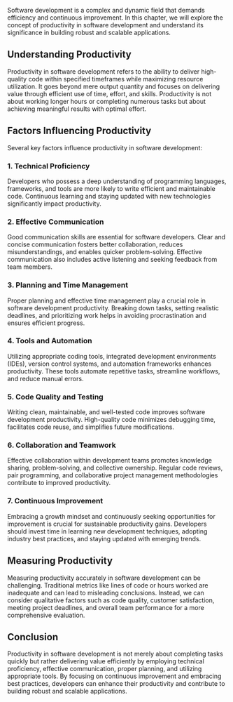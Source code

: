 
Software development is a complex and dynamic field that demands efficiency and continuous improvement. In this chapter, we will explore the concept of productivity in software development and understand its significance in building robust and scalable applications.

Understanding Productivity
--------------------------

Productivity in software development refers to the ability to deliver high-quality code within specified timeframes while maximizing resource utilization. It goes beyond mere output quantity and focuses on delivering value through efficient use of time, effort, and skills. Productivity is not about working longer hours or completing numerous tasks but about achieving meaningful results with optimal effort.

Factors Influencing Productivity
--------------------------------

Several key factors influence productivity in software development:

### 1. Technical Proficiency

Developers who possess a deep understanding of programming languages, frameworks, and tools are more likely to write efficient and maintainable code. Continuous learning and staying updated with new technologies significantly impact productivity.

### 2. Effective Communication

Good communication skills are essential for software developers. Clear and concise communication fosters better collaboration, reduces misunderstandings, and enables quicker problem-solving. Effective communication also includes active listening and seeking feedback from team members.

### 3. Planning and Time Management

Proper planning and effective time management play a crucial role in software development productivity. Breaking down tasks, setting realistic deadlines, and prioritizing work helps in avoiding procrastination and ensures efficient progress.

### 4. Tools and Automation

Utilizing appropriate coding tools, integrated development environments (IDEs), version control systems, and automation frameworks enhances productivity. These tools automate repetitive tasks, streamline workflows, and reduce manual errors.

### 5. Code Quality and Testing

Writing clean, maintainable, and well-tested code improves software development productivity. High-quality code minimizes debugging time, facilitates code reuse, and simplifies future modifications.

### 6. Collaboration and Teamwork

Effective collaboration within development teams promotes knowledge sharing, problem-solving, and collective ownership. Regular code reviews, pair programming, and collaborative project management methodologies contribute to improved productivity.

### 7. Continuous Improvement

Embracing a growth mindset and continuously seeking opportunities for improvement is crucial for sustainable productivity gains. Developers should invest time in learning new development techniques, adopting industry best practices, and staying updated with emerging trends.

Measuring Productivity
----------------------

Measuring productivity accurately in software development can be challenging. Traditional metrics like lines of code or hours worked are inadequate and can lead to misleading conclusions. Instead, we can consider qualitative factors such as code quality, customer satisfaction, meeting project deadlines, and overall team performance for a more comprehensive evaluation.

Conclusion
----------

Productivity in software development is not merely about completing tasks quickly but rather delivering value efficiently by employing technical proficiency, effective communication, proper planning, and utilizing appropriate tools. By focusing on continuous improvement and embracing best practices, developers can enhance their productivity and contribute to building robust and scalable applications.
